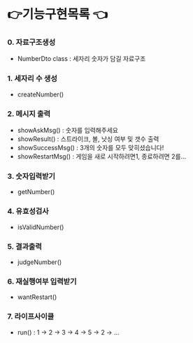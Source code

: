 # 👉기능구현목록 👈

### 0. 자료구조생성
* NumberDto class : 세자리 숫자가 담길 자료구조

### 1. 세자리 수 생성
* createNumber()

### 2. 메시지 출력 
* showAskMsg() : 숫자를 입력해주세요
* showResult() : 스트라이크, 볼, 낫싱 여부 및 갯수 출력
* showSuccessMsg() : 3개의 숫자를 모두 맞히셨습니다!
* showRestartMsg() : 게임을 새로 시작하려면1, 종료하려면 2를...

### 3. 숫자입력받기
* getNumber()

### 4. 유효성검사
* isValidNumber()

### 5. 결과출력
* judgeNumber()

### 6. 재실행여부 입력받기
* wantRestart()

### 7. 라이프사이클
* run() : 1 -> 2 -> 3 -> 4 -> 5 -> 2 -> ... 

